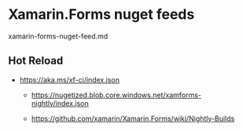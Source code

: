 # Xamarin.Forms nuget feeds

xamarin-forms-nuget-feed.md

## Hot Reload


*   https://aka.ms/xf-ci/index.json

    *   https://nugetized.blob.core.windows.net/xamforms-nightly/index.json

    *   https://github.com/xamarin/Xamarin.Forms/wiki/Nightly-Builds

    